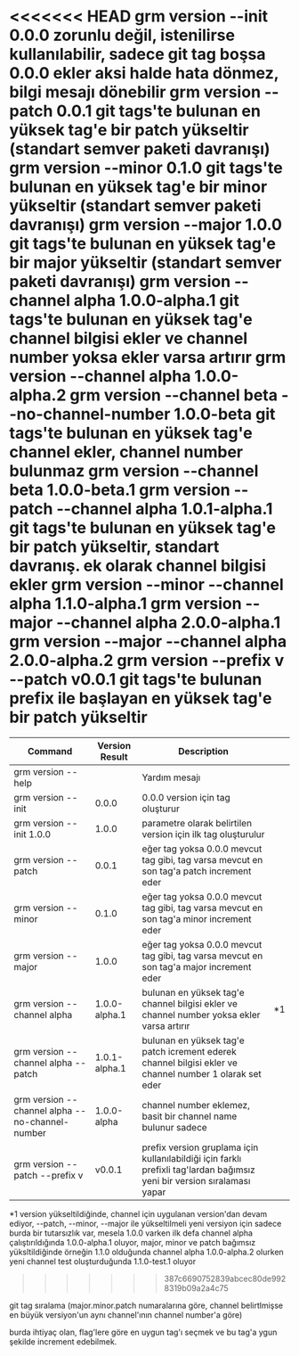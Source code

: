 <<<<<<< HEAD
grm version --init					0.0.0			zorunlu değil, istenilirse kullanılabilir, sadece git tag boşsa 0.0.0 ekler aksi halde hata dönmez, bilgi mesajı dönebilir
grm version --patch					0.0.1			git tags'te bulunan en yüksek tag'e bir patch yükseltir (standart semver paketi davranışı)
grm version --minor					0.1.0			git tags'te bulunan en yüksek tag'e bir minor yükseltir (standart semver paketi davranışı)
grm version --major					1.0.0			git tags'te bulunan en yüksek tag'e bir major yükseltir (standart semver paketi davranışı)
grm version --channel alpha				1.0.0-alpha.1		git tags'te bulunan en yüksek tag'e channel bilgisi ekler ve channel number yoksa ekler varsa artırır
grm version --channel alpha				1.0.0-alpha.2
grm version --channel beta --no-channel-number		1.0.0-beta		git tags'te bulunan en yüksek tag'e channel ekler, channel number bulunmaz
grm version --channel beta				1.0.0-beta.1
grm version --patch --channel alpha			1.0.1-alpha.1		git tags'te bulunan en yüksek tag'e bir patch yükseltir, standart davranış. ek olarak channel bilgisi ekler
grm version --minor --channel alpha			1.1.0-alpha.1
grm version --major --channel alpha			2.0.0-alpha.1
grm version --major --channel alpha			2.0.0-alpha.2
grm version --prefix v --patch				v0.0.1			git tags'te bulunan prefix ile başlayan en yüksek tag'e bir patch yükseltir
=======
| Command                                         | Version Result | Description                                                                                                              |     |
| ----------------------------------------------- | -------------- | ------------------------------------------------------------------------------------------------------------------------ | --- |
| grm version --help                              |                | Yardım mesajı                                                                                                            |     |
| grm version --init                              | 0.0.0          | 0.0.0 version için tag oluşturur                                                                                         |     |
| grm version --init 1.0.0                        | 1.0.0          | parametre olarak belirtilen  version için ilk tag oluşturulur                                                            |     |
| grm version --patch                             | 0.0.1          | eğer tag yoksa 0.0.0 mevcut tag gibi, tag varsa mevcut en son tag'a patch increment eder                                 |     |
| grm version --minor                             | 0.1.0          | eğer tag yoksa 0.0.0 mevcut tag gibi, tag varsa mevcut en son tag'a minor increment eder                                 |     |
| grm version --major                             | 1.0.0          | eğer tag yoksa 0.0.0 mevcut tag gibi, tag varsa mevcut en son tag'a major increment eder                                 |     |
| grm version --channel alpha                     | 1.0.0-alpha.1  | bulunan en yüksek tag'e channel bilgisi ekler ve channel number yoksa ekler varsa artırır                                | *1  |
| grm version --channel alpha --patch             | 1.0.1-alpha.1  | bulunan en yüksek tag'e patch icrement ederek channel bilgisi ekler ve channel number 1 olarak set eder                  |     |
| grm version --channel alpha --no-channel-number | 1.0.0-alpha    | channel number eklemez, basit bir channel name bulunur sadece                                                            |     |
| grm version --patch --prefix v                  | v0.0.1         | prefix version gruplama için kullanılabildiği için farklı prefixli tag'lardan bağımsız yeni bir version sıralaması yapar |     |

*1 version yükseltildiğinde, channel için uygulanan version'dan devam ediyor, --patch, --minor, --major ile yükseltilmeli yeni versiyon için
sadece burda bir tutarsızlık var, mesela 1.0.0 varken ilk defa channel alpha çalıştırıldığında 1.0.0-alpha.1 oluyor, major, minor ve patch bağımsız yüksltildiğinde örneğin 1.1.0 olduğunda channel alpha 1.0.0-alpha.2 olurken yeni channel test oluşturduğunda 1.1.0-test.1 oluyor

>>>>>>> 387c6690752839abcec80de9928319b09a2a4c75


git tag sıralama (major.minor.patch numaralarına göre, channel belirtlmişse en büyük versiyon'un aynı channel'ının channel number'a göre)

burda ihtiyaç olan, flag'lere göre en uygun tag'ı seçmek ve bu tag'a ygun şekilde increment edebilmek.